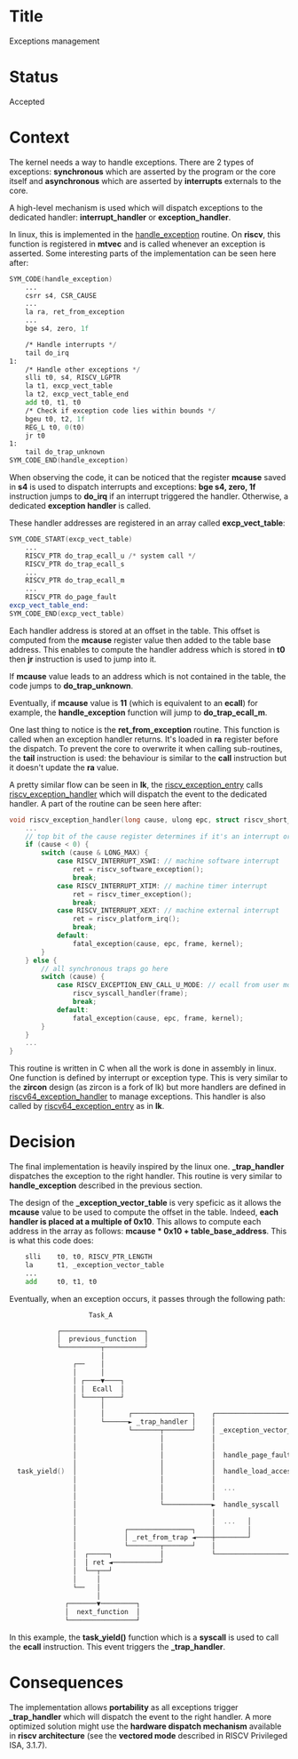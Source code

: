 # Title

Exceptions management

# Status

Accepted

# Context

The kernel needs a way to handle exceptions. There are 2 types of exceptions: **synchronous** which are asserted by the program or the core itself and **asynchronous** which are asserted by **interrupts** externals to the core. 

A high-level mechanism is used which will dispatch exceptions to the dedicated handler: **interrupt_handler** or **exception_handler**.

In linux, this is implemented in the [handle_exception](https://elixir.bootlin.com/linux/latest/source/arch/riscv/kernel/entry.S#L85) routine. On **riscv**, this function is registered in **mtvec** and is called whenever an exception is asserted. Some interesting parts of the implementation can be seen here after:

```asm
SYM_CODE(handle_exception)
    ...
    csrr s4, CSR_CAUSE
	...
	la ra, ret_from_exception
	...
	bge s4, zero, 1f

	/* Handle interrupts */
	tail do_irq
1:
	/* Handle other exceptions */
	slli t0, s4, RISCV_LGPTR
	la t1, excp_vect_table
	la t2, excp_vect_table_end
	add t0, t1, t0
	/* Check if exception code lies within bounds */
	bgeu t0, t2, 1f
	REG_L t0, 0(t0)
	jr t0
1:
	tail do_trap_unknown
SYM_CODE_END(handle_exception)
```

When observing the code, it can be noticed that the register **mcause** saved in **s4** is used to dispatch interrupts and exceptions: **bge s4, zero, 1f** instruction jumps to **do_irq** if an interrupt triggered the handler. Otherwise, a dedicated **exception handler** is called. 

These handler addresses are registered in an array called **excp_vect_table**:

```asm
SYM_CODE_START(excp_vect_table)
	...
	RISCV_PTR do_trap_ecall_u /* system call */
	RISCV_PTR do_trap_ecall_s
	...
	RISCV_PTR do_trap_ecall_m
	...
	RISCV_PTR do_page_fault 
excp_vect_table_end:
SYM_CODE_END(excp_vect_table)
```

Each handler address is stored at an offset in the table. This offset is computed from the **mcause** register value then added to the table base address. This enables to compute the handler address which is stored in **t0** then **jr** instruction is used to jump into it.

If **mcause** value leads to an address which is not contained in the table, the code jumps to **do_trap_unknown**.

Eventually, if **mcause** value is **11** (which is equivalent to an **ecall**) for example, the **handle_exception** function will jump to **do_trap_ecall_m**.

One last thing to notice is the **ret_from_exception** routine. This function is called when an exception handler returns. It's loaded in **ra** register before the dispatch. To prevent the core to overwrite it when calling sub-routines, the **tail** instruction is used: the behaviour is similar to the **call** instruction but it doesn't update the **ra** value.

A pretty similar flow can be seen in **lk**, the [riscv_exception_entry](https://github.com/littlekernel/lk/blob/master/arch/riscv/asm.S#L139) calls [riscv_exception_handler](https://github.com/littlekernel/lk/blob/master/arch/riscv/exceptions.c#L110C21-L110C21) which will dispatch the event to the dedicated handler. A part of the routine can be seen here after: 

```C
void riscv_exception_handler(long cause, ulong epc, struct riscv_short_iframe *frame, bool kernel) {
    ...
    // top bit of the cause register determines if it's an interrupt or not
    if (cause < 0) {
        switch (cause & LONG_MAX) {
            case RISCV_INTERRUPT_XSWI: // machine software interrupt
                ret = riscv_software_exception();
                break;
            case RISCV_INTERRUPT_XTIM: // machine timer interrupt
                ret = riscv_timer_exception();
                break;
            case RISCV_INTERRUPT_XEXT: // machine external interrupt
                ret = riscv_platform_irq();
                break;
            default:
                fatal_exception(cause, epc, frame, kernel);
        }
    } else {
        // all synchronous traps go here
        switch (cause) {
            case RISCV_EXCEPTION_ENV_CALL_U_MODE: // ecall from user mode
                riscv_syscall_handler(frame);
                break;
            default:
                fatal_exception(cause, epc, frame, kernel);
        }
    }
    ...
}
```
This routine is written in C when all the work is done in assembly in linux. One function is defined by interrupt or exception type. This is very similar to the **zircon** design (as zircon is a fork of lk) but more handlers are defined in [riscv64_exception_handler](https://cs.opensource.google/fuchsia/fuchsia/+/main:zircon/kernel/arch/riscv64/exceptions_c.cc;l=259) to manage exceptions. This handler is also called by [riscv64_exception_entry](https://cs.opensource.google/fuchsia/fuchsia/+/main:zircon/kernel/arch/riscv64/exceptions.S;l=231) as in **lk**.

# Decision

The final implementation is heavily inspired by the linux one. **_trap_handler** dispatches the exception to the right handler. This routine is very similar to **handle_exception** described in the previous section.

The design of the **_exception_vector_table** is very speficic as it allows the **mcause** value to be used to compute the offset in the table. Indeed, **each handler is placed at a multiple of 0x10**. This allows to compute each address in the array as follows: **mcause * 0x10 + table_base_address**. This is what this code does:

```asm
    slli    t0, t0, RISCV_PTR_LENGTH
    la      t1, _exception_vector_table
    ...
    add     t0, t1, t0
```

Eventually, when an exception occurs, it passes through the following path:

```C
                    Task_A

            ┌─────────────────────┐
            │  previous_function  │
            └──────────┬──────────┘
                       │
                ┌──    │
                │      │
                │ ┌────▼────┐
                │ │  Ecall  │
                │ └────┬────┘
                │      │
                │      │      ┌───────────────┐    ┌─────────────────────────────┐
                │      └──────► _trap_handler │    │                             │
                │             └───────┬───────┘    │ _exception_vector_table     │
                │                     │            │                             │
                │                     │            │                             │
                │                     │            │  handle_page_fault          │
                │                     │            │                             │
  task_yield()  │                     │            │  handle_load_access_fault   │
                │                     │            │                             │
                │                     │            │  ...                        │
                │                     │            │                             │
                │                     └────────────►  handle_syscall             │
                │                                  │                             │
                │                                  │  ...   │                    │
                │            ┌────────────────┐    │        │                    │
                │            │ _ret_from_trap ◄────┼────────┘                    │
                │            └────────┬───────┘    │                             │
                │  ┌─────┐            │            └─────────────────────────────┘
                │  │ ret ◄────────────┘
                │  └──┬──┘
                │     │
                └──   │
                      │
              ┌───────▼─────────┐
              │  next_function  │
              └─────────────────┘
```
In this example, the **task_yield()** function which is a **syscall** is used to call the **ecall** instruction. This event triggers the **_trap_handler**. 

# Consequences

The implementation allows **portability** as all exceptions trigger **_trap_handler** which will dispatch the event to the right handler. A more optimized solution might use the **hardware dispatch mechanism** available in **riscv architecture** (see the **vectored mode** described in RISCV Privileged ISA, 3.1.7).